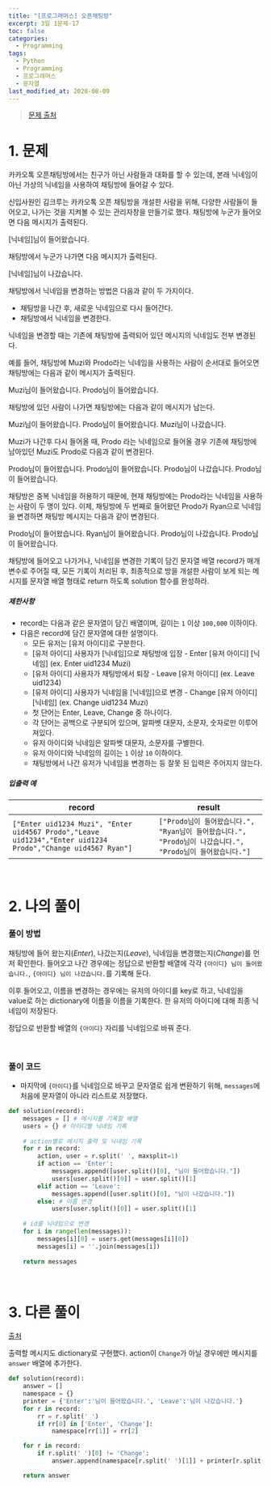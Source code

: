 ```yaml
---
title: "[프로그래머스] 오픈채팅방"
excerpt: 3일 1문제-17
toc: false
categories:
  - Programming
tags:
  - Python
  - Programming
  - 프로그래머스
  - 문자열
last_modified_at: 2020-08-09
---
```






> [문제 출처](https://programmers.co.kr/learn/courses/30/lessons/42888)



# 1. 문제



카카오톡 오픈채팅방에서는 친구가 아닌 사람들과 대화를 할 수 있는데, 본래 닉네임이 아닌 가상의 닉네임을 사용하여 채팅방에 들어갈 수 있다.

신입사원인 김크루는 카카오톡 오픈 채팅방을 개설한 사람을 위해, 다양한 사람들이 들어오고, 나가는 것을 지켜볼 수 있는 관리자창을 만들기로 했다. 채팅방에 누군가 들어오면 다음 메시지가 출력된다.

[닉네임]님이 들어왔습니다.

채팅방에서 누군가 나가면 다음 메시지가 출력된다.

[닉네임]님이 나갔습니다.

채팅방에서 닉네임을 변경하는 방법은 다음과 같이 두 가지이다.

- 채팅방을 나간 후, 새로운 닉네임으로 다시 들어간다.
- 채팅방에서 닉네임을 변경한다.

닉네임을 변경할 때는 기존에 채팅방에 출력되어 있던 메시지의 닉네임도 전부 변경된다.

예를 들어, 채팅방에 Muzi와 Prodo라는 닉네임을 사용하는 사람이 순서대로 들어오면 채팅방에는 다음과 같이 메시지가 출력된다.

Muzi님이 들어왔습니다.
Prodo님이 들어왔습니다.

채팅방에 있던 사람이 나가면 채팅방에는 다음과 같이 메시지가 남는다.

Muzi님이 들어왔습니다.
Prodo님이 들어왔습니다.
Muzi님이 나갔습니다.

Muzi가 나간후 다시 들어올 때, Prodo 라는 닉네임으로 들어올 경우 기존에 채팅방에 남아있던 Muzi도 Prodo로 다음과 같이 변경된다.

Prodo님이 들어왔습니다.
Prodo님이 들어왔습니다.
Prodo님이 나갔습니다.
Prodo님이 들어왔습니다.

채팅방은 중복 닉네임을 허용하기 때문에, 현재 채팅방에는 Prodo라는 닉네임을 사용하는 사람이 두 명이 있다. 이제, 채팅방에 두 번째로 들어왔던 Prodo가 Ryan으로 닉네임을 변경하면 채팅방 메시지는 다음과 같이 변경된다.

Prodo님이 들어왔습니다.
Ryan님이 들어왔습니다.
Prodo님이 나갔습니다.
Prodo님이 들어왔습니다.

채팅방에 들어오고 나가거나, 닉네임을 변경한 기록이 담긴 문자열 배열 record가 매개변수로 주어질 때, 모든 기록이 처리된 후, 최종적으로 방을 개설한 사람이 보게 되는 메시지를 문자열 배열 형태로 return 하도록 solution 함수를 완성하라.



##### 제한사항

- record는 다음과 같은 문자열이 담긴 배열이며, 길이는 `1` 이상 `100,000` 이하이다.
- 다음은 record에 담긴 문자열에 대한 설명이다.
  - 모든 유저는 [유저 아이디]로 구분한다.
  - [유저 아이디] 사용자가 [닉네임]으로 채팅방에 입장 - Enter [유저 아이디] [닉네임] (ex. Enter uid1234 Muzi)
  - [유저 아이디] 사용자가 채팅방에서 퇴장 - Leave [유저 아이디] (ex. Leave uid1234)
  - [유저 아이디] 사용자가 닉네임을 [닉네임]으로 변경 - Change [유저 아이디] [닉네임] (ex. Change uid1234 Muzi)
  - 첫 단어는 Enter, Leave, Change 중 하나이다.
  - 각 단어는 공백으로 구분되어 있으며, 알파벳 대문자, 소문자, 숫자로만 이루어져있다.
  - 유저 아이디와 닉네임은 알파벳 대문자, 소문자를 구별한다.
  - 유저 아이디와 닉네임의 길이는 `1` 이상 `10` 이하이다.
  - 채팅방에서 나간 유저가 닉네임을 변경하는 등 잘못 된 입력은 주어지지 않는다.



##### 입출력 예

| record                                                       | result                                                       |
| ------------------------------------------------------------ | ------------------------------------------------------------ |
| `["Enter uid1234 Muzi", "Enter uid4567 Prodo","Leave uid1234","Enter uid1234 Prodo","Change uid4567 Ryan"]` | `["Prodo님이 들어왔습니다.", "Ryan님이 들어왔습니다.", "Prodo님이 나갔습니다.", "Prodo님이 들어왔습니다."]` |



<br>



# 2. 나의 풀이 





### 풀이 방법

 채팅방에 들어 왔는지(*Enter*), 나갔는지(*Leave*), 닉네임을 변경했는지(*Change*)를 먼저 확인한다. 들어오고 나간 경우에는 정답으로 반환할 배열에 각각 `{아이디} 님이 들어왔습니다.`, `{아이디} 님이 나갔습니다.`를 기록해 둔다.

 이후 들어오고, 이름을 변경하는 경우에는 유저의 아이디를 key로 하고, 닉네임을 value로 하는 dictionary에 이름을 이름을 기록한다. 한 유저의 아이디에 대해 최종 닉네임이 저장된다.

 정답으로 반환할 배열의 `{아이디}` 자리를 닉네임으로 바꿔 준다.

<br>



### 풀이 코드

* 마지막에 `{아이디}`를 닉네임으로 바꾸고 문자열로 쉽게 변환하기 위해, `messages`에 처음에 문자열이 아니라 리스트로 저장했다.

  

```python
def solution(record):
    messages = [] # 메시지를 기록할 배열
    users = {} # 아이디별 닉네임 기록
    
    # action별로 메시지 출력 및 닉네임 기록
    for r in record:
        action, user = r.split(' ', maxsplit=1)
        if action == 'Enter':
            messages.append([user.split()[0], "님이 들어왔습니다."])
            users[user.split()[0]] = user.split()[1]
        elif action == 'Leave':
            messages.append([user.split()[0], "님이 나갔습니다."])
        else: # 이름 변경
            users[user.split()[0]] = user.split()[1]
    
    # id를 닉네임으로 변경
    for i in range(len(messages)):
        messages[i][0] = users.get(messages[i][0])
        messages[i] = ''.join(messages[i])
    
    return messages    
```



<br>

# 3. 다른 풀이



[출처](https://programmers.co.kr/learn/courses/30/lessons/42888/solution_groups?language=python3)



 출력할 메시지도 dictionary로 구현했다. action이 `Change`가 아닐 경우에만 메시지를 `answer` 배열에 추가한다.

```python
def solution(record):
    answer = []
    namespace = {}
    printer = {'Enter':'님이 들어왔습니다.', 'Leave':'님이 나갔습니다.'}
    for r in record:
        rr = r.split(' ')
        if rr[0] in ['Enter', 'Change']:
            namespace[rr[1]] = rr[2]

    for r in record:
        if r.split(' ')[0] != 'Change':
            answer.append(namespace[r.split(' ')[1]] + printer[r.split(' ')[0]])

    return answer
```

